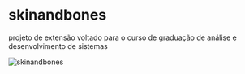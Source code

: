 # skinandbones
projeto de extensão voltado para o curso de graduação de análise e desenvolvimento de sistemas

![skinandbones](./img/skinandbones_layout.png)
